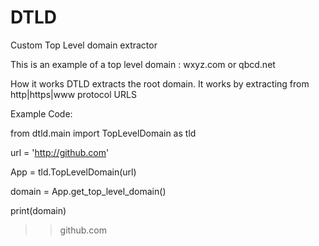 # DTLD
Custom Top Level domain extractor

This is an example of a top level domain : wxyz.com or qbcd.net

How it works
DTLD extracts the root domain. It works by extracting from http|https|www protocol URLS

Example Code:

 from dtld.main import TopLevelDomain as tld

 url = 'http://github.com'

 App = tld.TopLevelDomain(url)

 domain = App.get_top_level_domain()

 print(domain)

 >>github.com






